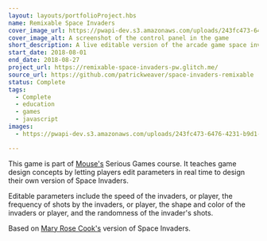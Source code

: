 ```yaml
---
layout: layouts/portfolioProject.hbs
name: Remixable Space Invaders
cover_image_url: https://pwapi-dev.s3.amazonaws.com/uploads/243fc473-6476-4231-b9d1-6cee39653e65
cover_image_alt: A screenshot of the control panel in the game
short_description: A live editable version of the arcade game space invaders for learning game design concepts.
start_date: 2018-08-01
end_date: 2018-08-27
project_url: https://remixable-space-invaders-pw.glitch.me/
source_url: https://github.com/patrickweaver/space-invaders-remixable
status: Complete
tags:
  - Complete
  - education
  - games
  - javascript
images:
  - https://pwapi-dev.s3.amazonaws.com/uploads/243fc473-6476-4231-b9d1-6cee39653e65

---
```


This game is part of [Mouse's](https://mouse.org) Serious Games course. It teaches game design concepts by letting players edit parameters in real time to design their own version of Space Invaders.

Editable parameters include the speed of the invaders, or player, the frequency of shots by the invaders, or player, the shape and color of the invaders or player, and the randomness of the invader's shots.

Based on [Mary Rose Cook's](https://maryrosecook.com/) version of Space Invaders.